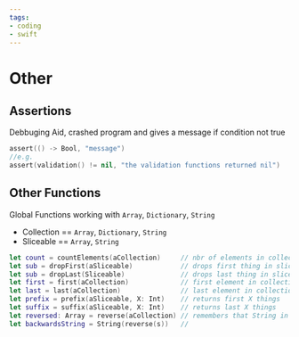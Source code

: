 ```yaml
---
tags:
- coding
- swift
---
```

# Other

## Assertions
Debbuging Aid, crashed program and gives a message if condition not true

``` swift
assert(() -> Bool, "message")
//e.g.
assert(validation() != nil, "the validation functions returned nil")
```

## Other Functions

Global Functions working with `Array`, `Dictionary`, `String`

- Collection == `Array`, `Dictionary`, `String`
- Sliceable == `Array`, `String`

``` swift
let count = countElements(aCollection)     // nbr of elements in collection
let sub = dropFirst(aSliceable)            // drops first thing in sliceable
let sub = dropLast(Sliceable)              // drops last thing in sliceable
let first = first(aCollection)             // first element in collection
let last = last(aCollection)               // last element in collection
let prefix = prefix(aSliceable, X: Int)    // returns first X things
let suffix = suffix(aSliceable, X: Int)    // returns last X things
let reversed: Array = reverse(aCollection) // remembers that String in a collection
let backwardsString = String(reverse(s))   //
```